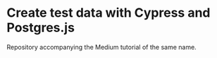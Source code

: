 # Create test data with Cypress and Postgres.js

Repository accompanying the Medium tutorial of the same name.
